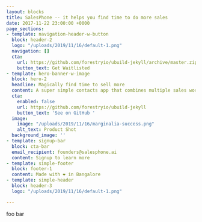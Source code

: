 ```yaml
---
layout: blocks
title: SalesPhone -- it helps you find time to do more sales
date: 2017-11-22 23:00:00 +0000
page_sections:
- template: navigation-header-w-button
  block: header-2
  logo: "/uploads/2019/11/16/default-1.png"
  navigation: []
  cta:
    url: https://github.com/forestryio/ubuild-jekyll/archive/master.zip
    button_text: Get Waitlisted
- template: hero-banner-w-image
  block: hero-2
  headline: Magically find time to sell more
  content: A super simple contacts app that combines multiple sales workflows
  cta:
    enabled: false
    url: https://github.com/forestryio/ubuild-jekyll
    button_text: 'See on GitHub '
  image:
    image: "/uploads/2019/11/16/marginalia-success.png"
    alt_text: Product Shot
  background_image: ''
- template: signup-bar
  block: cta-bar
  email_recipient: founders@salesphone.ai
  content: Signup to learn more
- template: simple-footer
  block: footer-1
  content: Made with ❤︎ in Bangalore
- template: simple-header
  block: header-3
  logo: "/uploads/2019/11/16/default-1.png"

---
```

foo bar